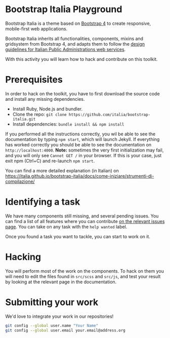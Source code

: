 # Bootstrap Italia Playground

Bootstrap Italia is a theme based on [Bootstrap 4](https://getbootstrap.com/docs/4.0/getting-started/introduction/) to create responsive, mobile-first web applications.

Bootstrap Italia inherits all functionalities, components, mixins and gridsystem from Bootstrap 4, and adapts them to follow the [design guidelines for Italian Public Administrations web services](https://design-italia.readthedocs.io/it/stable/index.html).

With this activity you will learn how to hack and contribute on this toolkit.

# Prerequisites

In order to hack on the toolkit, you have to first download the source code and install any missing dependencies.

* Install Ruby, Node.js and bundler.
* Clone the repo: `git clone https://github.com/italia/bootstrap-italia.git`
* Install dependencies: `bundle install && npm install`

If you performed all the instructions correctly, you wil be able to see the documentation by typing `npm start`, which will launch Jekyll. If everything has worked correctly you should be able to see the documentation on `http://localhost:4000`. **Note:** sometimes the very first initialization may fail, and you will only see `Cannot GET /` in your browser. If this is your case, just exit npm (Ctrl+C) and re-launch `npm start`.

You can find a more detailed explanation (in Italian) on https://italia.github.io/bootstrap-italia/docs/come-iniziare/strumenti-di-compilazione/

# Identifying a task

We have many components still missing, and several pending issues.
You can find a list of all features where you can contribute [on the relevant issues page](https://github.com/italia/bootstrap-italia/issues?q=is%3Aissue+is%3Aopen+label%3A%22help+wanted%22). You can take on any task with the `help wanted` label.

Once you found a task you want to tackle, you can start to work on it.

# Hacking

You will perform most of the work on the components. To hack on them you will need to edit the files found in `src/scss` and `src/js`, and test your result by looking at the relevant page in the documentation.

# Submitting your work

We'd love to integrate your work in our repositories!

```.bash
git config --global user.name "Your Name"
git config --global user.email your.email@address.org
```
